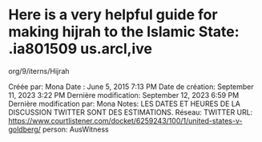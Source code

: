 # Here is a very helpful guide for making hijrah to the Islamic State: .ia801509 us.arcl,ive
org/9/iterns/Hijrah

Créée par: Mona
Date : June 5, 2015 7:13 PM
Date de création: September 11, 2023 3:22 PM
Dernière modification: September 12, 2023 6:59 PM
Dernière modification par: Mona
Notes: LES DATES ET HEURES DE LA DISCUSSION TWITTER SONT DES ESTIMATIONS.
Réseau: TWITTER
URL: https://www.courtlistener.com/docket/6259243/100/1/united-states-v-goldberg/
person: AusWitness